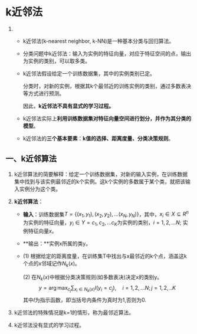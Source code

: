# k近邻法

1. + k近邻法(k-nearest neighbor, k-NN)是一种基本分类与回归算法。

   + 分类问题中k近邻法：输入为实例的特征向量，对应于特征空间的点，输出为实例的类别，可以取多类。

   + k近邻法假设给定一个训练数据集，其中的实例类别已定。

     分类时，对新的实例，根据其k个最邻近的训练实例的类别，通过多数表决等方式进行预测。

     因此，**k近邻法不具有显式的学习过程。**

   + k近邻法实际上**利用训练数据集对特征向量空间进行划分，并作为其分类的模型**。

   + k近邻法的**三个基本要素**：**k值的选择、距离度量、分类决策规则**。



## 一、k近邻算法

1. k近邻算法的简要解释：给定一个训练数据集，对新的输入实例，在训练数据集中找到与该实例最邻近的k个实例。这k个实例的多数属于某个类，就把该输入实例分为这个类。

2. **k近邻算法**：

   + **输入**：训练数据集$T=\{(x_1,y_1),(x_2,y_2),...(x_N,y_N)\}$，其中，$x_i \in X \subseteq R^n$为实例的特征向量，$y_i\in Y ={c_1,c_2,...c_K}$为实例的类别，$i=1,2,...N$; 实例特征向量$x$。

   + **输出：**实例x所属的类y。

   + (1) 根据给定的距离度量，在训练集T中找出与x最邻近的k个点，涵盖这k个点的x邻域记作$N_k(x)$。

     (2) 在$N_k(x)$中根据分类决策规则(如多数表决)决定x的类别y。
     $$
     y=\arg \max_{c_j}\sum_{x_i\in N_k(x)}I(y_i=c_j),\quad i=1,2,...N; j=1,2,..K
     $$
     其中$I$为指示函数，即当括号内条件为真时为1,否则为0.

3. k近邻法的特殊情况是k=1的情形，称为最邻近算法。

4. k近邻法没有显式的学习过程。